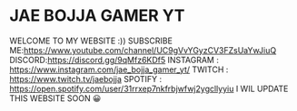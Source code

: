 # JAE BOJJA GAMER YT
WELCOME TO MY WEBSITE :))
                                     SUBSCRIBE ME:https://www.youtube.com/channel/UC9gVvYGyzCV3FZsUaYwJiuQ
                                     DISCORD:https://discord.gg/9qMfz6KDf5                                                                                                                                    INSTAGRAM : https://www.instagram.com/jae_bojja_gamer_yt/
                                     TWITCH : https://www.twitch.tv/jaebojja
                                     SPOTIFY : https://open.spotify.com/user/31rrxep7nkfrbjwfwj2ygcllyyiu
                                     I WIL UPDATE THIS WEBSITE SOON 😀
